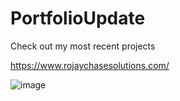 # PortfolioUpdate
Check out my most recent projects

https://www.rojaychasesolutions.com/

![image](https://github.com/rojayachase/PortfolioUpdate/assets/54439866/8af28479-101b-46a4-ab1c-e3fa6f77930c)
